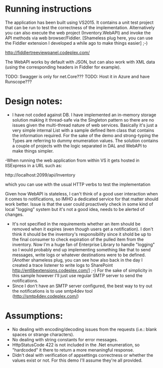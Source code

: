 # Running instructions
The application has been built using VS2015.
It contains a unit test project that can be run to test the correctness of the implementation.
Alternatively you can also execute the web project (Inventory.WebAPI) and invoke the API methods via web browser/Fiddler.
[Shameless plug here, you can use the Fiddler extension I developed a while ago to make things easier] ;-)

http://fiddlertreeviewpanel.codeplex.com/

The WebAPI works by default with JSON, but can also work with XML data (using the corresponding headers in Fiddler for example).

TODO: Swagger is only for net.Core???
TODO: Host it in Azure and have Runscope???


# Design notes:
- I have not coded against DB. I have implemented an in-memory storage solution making it thread-safe via the Singleton pattern so there are no issues given the multi-thread nature of web services.
Basically it's just a very simple internal List<T> with a sample defined Item class that contains the information required. For the sake of the demo and strong-typing the Types are referring to dummy enumeration values.
The solution contains a couple of projects with the logic separated in DAL and WebAPI to make things simpler.

-When running the web application from within VS it gets hosted in IISExpress in a URL such as:

http://localhost:2099/api/Inventory

which you can use with the usual HTTP verbs to test the implementation

Given how WebAPI is stateless, I can't think of a good user interaction when it comes to notifications, so IMHO a dedicated service for that matter should work better.
Issue is that the user could proactively check in some kind of local "logging" system but it's not a good idea, needs to be alerted of changes.

- It's not specified in the requirements whether an item should be removed when it expires (even though users get a notification).
I don't think it should be the inventory's responsibility since it shold be up to the final consumer to check expiration of the pulled item from the inventory.
Now I'm a huge fan of Enterprise Library to handle "logging" so I would probably end up implementing something like that to send messages, write logs or whatever destinations were to be defined.
[Another shameless plug, you can see how also back in the day I created a trace listener to write logs to SharePoint http://entlibextensions.codeplex.com/] ;-)
For the sake of simplicity in this sample however I'll just use regular SMTP server to send the notifications.
- Since I don't have an SMTP server configured, the best way to try out the notifications is to use smtp4dev tool (http://smtp4dev.codeplex.com/)

# Assumptions:
- No dealing with encoding/decoding issues from the requests (i.e.: blank spaces or strange characters).
- No dealing with string constants for error messages.
- HttpStatusCode 422 is not included in the .Net enumeration, so "hardcoded" it there to return a more menaningful response.
- Didn't deal with verification of appsettings correctness or whether the values exist or not. For this demo I'll assume they're all provided.